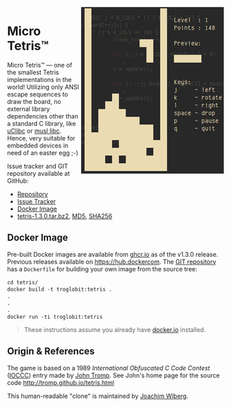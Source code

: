 <img align="right" src="micro-tetris.png" alt="ASCII Image of Micro Tetris">

Micro Tetris™
=============

Micro Tetris™ — one of the smallest Tetris implementations in the world!
Utilizing only ANSI escape sequences to draw the board, no external
library dependencies other than a standard C library, like [uClibc][] or
[musl libc][]. Hence, very suitable for embedded devices in need of an
easter egg ;-)

Issue tracker and GIT repository available at GitHub:

  * [Repository][]
  * [Issue Tracker][]
  * [Docker Image](https://ghcr.io/troglobit/tetris)
  * [tetris-1.3.0.tar.bz2][tarball], [MD5][], [SHA256][]


Docker Image
------------

Pre-built Docker images are available from [ghcr.io][] as of the v1.3.0
release.  Previous releases available on <https://hub.dockercom>.  The
[GIT repository][repository] has a `Dockerfile` for building your own
image from the source tree:

```shell
cd tetris/
docker build -t troglobit:tetris .
.
.
.
docker run -ti troglobit:tetris
```

> These instructions assume you already have [docker.io][] installed.


Origin & References
-------------------

The game is based on a 1989 *International Obfuscated C Code Contest*
([IOCCC](http://www.ioccc.org)) entry made by [John Tromp][].  See
John's home page for the source code http://tromp.github.io/tetris.html

This human-readable "clone" is maintained by [Joachim Wiberg][].

[uClibc]:          https://uclibc-ng.org
[ghcr.io]:         https://github.com/troglobit/tetris/pkgs/container/tetris/
[musl libc]:       https://www.musl-libc.org
[docker.io]:       https://www.docker.com
[John Tromp]:      https://tromp.github.io/
[Repository]:      https://github.com/troglobit/tetris
[Issue Tracker]:   https://github.com/troglobit/tetris/issues
[Joachim Wiberg]:  https://troglobit.com
[tarball]:         https://ftp.troglobit.com/tetris/tetris-1.3.0.tar.bz2
[MD5]:             https://ftp.troglobit.com/tetris/tetris-1.3.0.tar.bz2.md5
[SHA256]:          https://ftp.troglobit.com/tetris/tetris-1.3.0.tar.bz2.sha256
